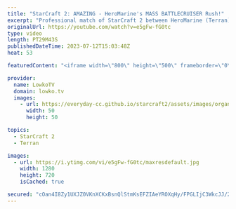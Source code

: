 ```yaml
---
title: "StarCraft 2: AMAZING - HeroMarine's MASS BATTLECRUISER Rush!"
excerpt: "Professional match of StarCraft 2 between HeroMarine (Terran) and trigger (Protoss). In this match played during HomeStory Cup 23, HeroMarine decides to Proxy a Starport and make one Battlecruiser a time. In the late game he makes a transition towards mass Tactical Nuke as well.  Support my work: https://patreon.com/lowkotv"
originalUrl: https://youtube.com/watch?v=e5gFw-fG0tc
type: video
length: PT29M43S
publishedDateTime: 2023-07-12T15:03:48Z
heat: 53

featuredContent: "<iframe width=\"800\" height=\"500\" frameborder=\"0\" src=\"https://www.youtube.com/embed/e5gFw-fG0tc\" allow=\"accelerometer; autoplay; encrypted-media; gyroscope; picture-in-picture\" allowfullscreen></iframe>"

provider:
  name: LowkoTV
  domain: lowko.tv
  images:
    - url: https://everyday-cc.github.io/starcraft2/assets/images/organizations/lowko.tv-50x50.jpg
      width: 50
      height: 50

topics:
  - StarCraft 2
  - Terran

images:
  - url: https://i.ytimg.com/vi/e5gFw-fG0tc/maxresdefault.jpg
    width: 1280
    height: 720
    isCached: true

secured: "cOan4I8Zy1UXJZ0VKnXCKxBsnQlStmKsEFZIAeYROXqHy/FPGLIjC3WkcJJ/2Vd6bPwJOgzmrB2dhPZ6Q3k0aDaqxbazDt1DNi5yRJ76x1qWafSNpSNjDjFyD4oPY+6VSG8hD1RnyLnul7WH8E1ee1Sxt/q4LYqrBwDiAHzwAzso0rpfXhnNG7NhEq/YeOyIUD8gbVJzlQvayIo4MJyrPJay7Yu1Tn+RHP3n+J1Rw4ZMCMWnuKw1Et7A0iuefN9OcR2NMTvoJbaKxuJorghxLZRVpZqrXUQh8YXuNio09mBjeg7667nJUcwiRdvBgCfyH82qH31VpXn7Dh1UHDhF2g5x/kGk+2to8R9xGazLARFpfdNfhsmU0X4OwBV+64l9KVg3jNs+/SkpwYvgA0lEFv6usLtuH1rJC6ix1SGLEfE=;hGV1ns7Lp6jKUXVBaZk5KA=="
---
```


